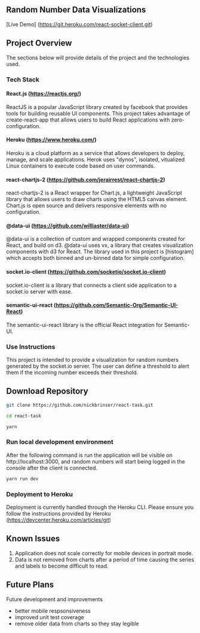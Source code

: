 ## Random Number Data Visualizations

[Live Demo] (https://git.heroku.com/react-socket-client.git)

## Project Overview

The sections below will provide details of the project and the technologies used.

### Tech Stack

#### React.js (https://reactjs.org/)

ReactJS is a popular JavaScript library created by facebook that provides tools for building reusable UI components.
This project takes advantage of create-react-app that allows users to build React applications with zero-configuration.

#### Heroku (https://www.heroku.com/)

Heroku is a cloud platform as a service that allows developers to deploy, manage, and scale applications. Herok uses "dynos", isolated, vitualized Linux containers to execute code based on user commands.

#### react-chartjs-2 (https://github.com/jerairrest/react-chartjs-2)

react-chartjs-2 is a React wrapper for Chart.js, a lightweight JavaScript library that allows users to draw charts using the HTML5 canvas element. Chart.js is open source and delivers responsive elements with no configuration.

#### @data-ui (https://github.com/williaster/data-ui)

@data-ui is a collection of custom and wrapped components created for React, and build on d3. @data-ui uses vx, a library that creates visualization components with d3 for React. The library used in this project is [histogram] which accepts both binned and un-binned data for simple configuration.

#### socket.io-client (https://github.com/socketio/socket.io-client)

socket.io-client is a library that connects a client side application to a socket.io server with ease.

#### semantic-ui-react (https://github.com/Semantic-Org/Semantic-UI-React)

The semantic-ui-react library is the official React integration for Semantic-UI.

### Use Instructions

This project is intended to provide a visualization for random numbers generated by the socket.io server. The user can define a threshold to alert them if the incoming number exceeds their threshold.

## Download Repository 

```bash
git clone https://github.com/nickbrinser/react-task.git
```

```bash
cd react-task
```

```bash
yarn
```

### Run local development environment

After the following command is run the application will be visible on http://localhost:3000, and random numbers will start being logged in the console after the client is connected.

```bash
yarn run dev
```

### Deployment to Heroku

Deployment is currently handled through the Heroku CLI. Please ensure you follow the instructions provided by Heroku (https://devcenter.heroku.com/articles/git)

## Known Issues

1. Application does not scale correctly for mobile devices in portrait mode.
2. Data is not removed from charts after a period of time causing the series and labels to become difficult to read. 

## Future Plans

Future development and improvements 

* better mobile respsonsiveness
* improved unit test coverage
* remove older data from charts so they stay legible

